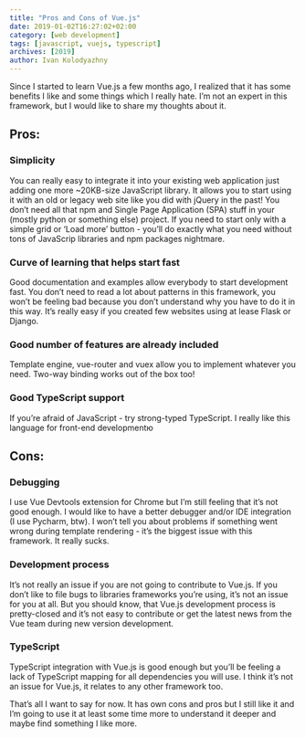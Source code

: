 ```yaml
---
title: "Pros and Cons of Vue.js"
date: 2019-01-02T16:27:02+02:00
category: [web development]
tags: [javascript, vuejs, typescript]
archives: [2019]
author: Ivan Kolodyazhny
---
```


Since I started to learn Vue.js a few months ago, I realized that it has some benefits I like and some things which I really hate. I’m not an expert in this framework, but I would like to share my thoughts about it.

## Pros:


### Simplicity


You can really easy to integrate it into your existing web application just adding one more ~20KB-size JavaScript library. It allows you to start using it with an old or legacy web site like you did with jQuery in the past! You don’t need all that npm and Single Page Application (SPA) stuff in your (mostly python or something else) project. If you need to start only with a simple grid or ‘Load more’ button - you’ll do exactly what you need without tons of JavaScrip libraries and npm packages nightmare.

### Curve of learning that helps start fast

Good documentation and examples allow everybody to start development fast. You don’t need to read a lot about patterns in this framework, you won’t be feeling bad because you don’t understand why you have to do it in this way. It’s really easy if you created few websites using at lease Flask or Django.

### Good number of features are already included

Template engine, vue-router and vuex allow you to implement whatever you need. Two-way binding works out of the box too!


### Good TypeScript support

If you’re afraid of JavaScript - try strong-typed TypeScript. I really like this language for front-end developmentю


## Cons:

### Debugging


I use Vue Devtools extension for Chrome but I’m still feeling that it’s not good enough. I would like to have a better debugger and/or IDE integration (I use Pycharm, btw). I won’t tell you about problems if something went wrong during template rendering - it’s the biggest issue with this framework. It really sucks.

### Development process

It’s not really an issue if you are not going to contribute to Vue.js. If you don’t like to file bugs to libraries frameworks you’re using, it’s not an issue for you at all. But you should know, that Vue.js development process is pretty-closed and it’s not easy to contribute or get the latest news from the Vue team during new version development.

### TypeScript

TypeScript integration with Vue.js is good enough but you’ll be feeling a lack of TypeScript mapping for all dependencies you will use. I think it’s not an issue for Vue.js, it relates to any other framework too.


That’s all I want to say for now. It has own cons and pros but I still like it and I’m going to use it at least some time more to understand it deeper and maybe find something I like more.
